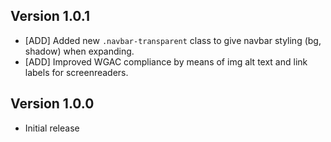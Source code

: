 ## Version 1.0.1
 - [ADD] Added new `.navbar-transparent` class to give navbar styling (bg, shadow) when expanding.
 - [ADD] Improved WGAC compliance by means of img alt text and link labels for screenreaders.

## Version 1.0.0

 - Initial release